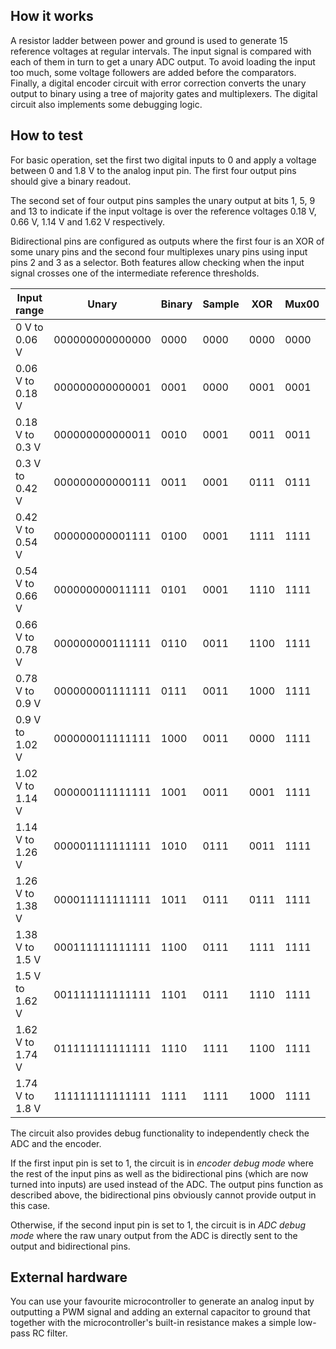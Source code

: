## How it works

A resistor ladder between power and ground is used to generate 15 reference
voltages at regular intervals. The input signal is compared with each of them
in turn to get a unary ADC output. To avoid loading the input too much, some
voltage followers are added before the comparators. Finally, a digital encoder
circuit with error correction converts the unary output to binary using a tree
of majority gates and multiplexers. The digital circuit also implements some
debugging logic.

## How to test

For basic operation, set the first two digital inputs to 0 and apply a voltage
between 0 and 1.8 V to the analog input pin. The first four output pins should
give a binary readout.

The second set of four output pins samples the unary output at bits 1, 5, 9 and
13 to indicate if the input voltage is over the reference voltages
0.18 V, 0.66 V, 1.14 V and 1.62 V respectively.

Bidirectional pins are configured as outputs where the first four is an XOR of
some unary pins and the second four multiplexes unary pins using input pins 2
and 3 as a selector. Both features allow checking when the input signal crosses
one of the intermediate reference thresholds.

|      Input range |           Unary | Binary | Sample |  XOR | Mux00 | Mux01 | Mux10 | Mux11 |
| ---------------- | --------------- | ------ | ------ | ---- | ----- | ----- | ----- | ----- |
| 0    V to 0.06 V | 000000000000000 |   0000 |   0000 | 0000 |  0000 |  0000 |  0000 |  0000 |
| 0.06 V to 0.18 V | 000000000000001 |   0001 |   0000 | 0001 |  0001 |  0000 |  0000 |  0000 |
| 0.18 V to 0.3  V | 000000000000011 |   0010 |   0001 | 0011 |  0011 |  0000 |  0000 |  0000 |
| 0.3  V to 0.42 V | 000000000000111 |   0011 |   0001 | 0111 |  0111 |  0000 |  0000 |  0000 |
| 0.42 V to 0.54 V | 000000000001111 |   0100 |   0001 | 1111 |  1111 |  0000 |  0000 |  0000 |
| 0.54 V to 0.66 V | 000000000011111 |   0101 |   0001 | 1110 |  1111 |  0001 |  0000 |  0000 |
| 0.66 V to 0.78 V | 000000000111111 |   0110 |   0011 | 1100 |  1111 |  0011 |  0000 |  0000 |
| 0.78 V to 0.9  V | 000000001111111 |   0111 |   0011 | 1000 |  1111 |  0111 |  0000 |  0000 |
| 0.9  V to 1.02 V | 000000011111111 |   1000 |   0011 | 0000 |  1111 |  1111 |  0000 |  0000 |
| 1.02 V to 1.14 V | 000000111111111 |   1001 |   0011 | 0001 |  1111 |  1111 |  0001 |  0000 |
| 1.14 V to 1.26 V | 000001111111111 |   1010 |   0111 | 0011 |  1111 |  1111 |  0011 |  0000 |
| 1.26 V to 1.38 V | 000011111111111 |   1011 |   0111 | 0111 |  1111 |  1111 |  0111 |  0000 |
| 1.38 V to 1.5  V | 000111111111111 |   1100 |   0111 | 1111 |  1111 |  1111 |  1111 |  0000 |
| 1.5  V to 1.62 V | 001111111111111 |   1101 |   0111 | 1110 |  1111 |  1111 |  1111 |  0001 |
| 1.62 V to 1.74 V | 011111111111111 |   1110 |   1111 | 1100 |  1111 |  1111 |  1111 |  0011 |
| 1.74 V to 1.8  V | 111111111111111 |   1111 |   1111 | 1000 |  1111 |  1111 |  1111 |  0111 |

The circuit also provides debug functionality to independently check the ADC
and the encoder.

If the first input pin is set to 1, the circuit is in _encoder debug mode_
where the rest of the input pins as well as the bidirectional pins (which are
now turned into inputs) are used instead of the ADC.  The output pins function
as described above, the bidirectional pins obviously cannot provide output in
this case.

Otherwise, if the second input pin is set to 1, the circuit is in _ADC debug
mode_ where the raw unary output from the ADC is directly sent to the output
and bidirectional pins.

## External hardware

You can use your favourite microcontroller to generate an analog input by
outputting a PWM signal and adding an external capacitor to ground that
together with the microcontroller's built-in resistance makes a simple low-pass
RC filter.

